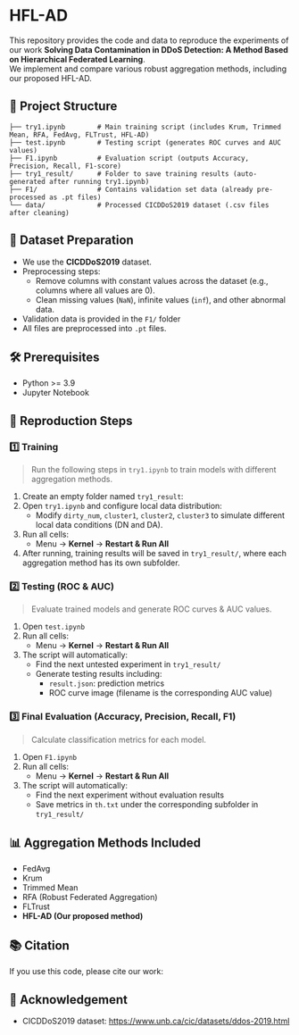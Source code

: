 
# HFL-AD

This repository provides the code and data to reproduce the experiments of our work **Solving Data Contamination in DDoS Detection: A Method Based on Hierarchical Federated Learning**.  
We implement and compare various robust aggregation methods, including our proposed HFL-AD.

## 📂 Project Structure

```
├── try1.ipynb        # Main training script (includes Krum, Trimmed Mean, RFA, FedAvg, FLTrust, HFL-AD)
├── test.ipynb        # Testing script (generates ROC curves and AUC values)
├── F1.ipynb          # Evaluation script (outputs Accuracy, Precision, Recall, F1-score)
├── try1_result/      # Folder to save training results (auto-generated after running try1.ipynb)
├── F1/               # Contains validation set data (already pre-processed as .pt files)
└── data/             # Processed CICDDoS2019 dataset (.csv files after cleaning)
```

## 📝 Dataset Preparation

- We use the **CICDDoS2019** dataset.
- Preprocessing steps:
  - Remove columns with constant values across the dataset (e.g., columns where all values are 0).
  - Clean missing values (`NaN`), infinite values (`inf`), and other abnormal data.
- Validation data is provided in the `F1/` folder
- All files are preprocessed into `.pt` files.

## 🛠️ Prerequisites

- Python >= 3.9
- Jupyter Notebook

## 🚀 Reproduction Steps

### 1️⃣ Training

> Run the following steps in `try1.ipynb` to train models with different aggregation methods.

1. Create an empty folder named `try1_result`:
2. Open `try1.ipynb` and configure local data distribution:
   - Modify `dirty_num`, `cluster1`, `cluster2`, `cluster3` to simulate different local data conditions (DN and DA).
3. Run all cells:
   - Menu → **Kernel** → **Restart & Run All**
4. After running, training results will be saved in `try1_result/`, where each aggregation method has its own subfolder.

### 2️⃣ Testing (ROC & AUC)

> Evaluate trained models and generate ROC curves & AUC values.

1. Open `test.ipynb`
2. Run all cells:
   - Menu → **Kernel** → **Restart & Run All**
3. The script will automatically:
   - Find the next untested experiment in `try1_result/`
   - Generate testing results including:
     - `result.json`: prediction metrics
     - ROC curve image (filename is the corresponding AUC value)

### 3️⃣ Final Evaluation (Accuracy, Precision, Recall, F1)

> Calculate classification metrics for each model.

1. Open `F1.ipynb`
2. Run all cells:
   - Menu → **Kernel** → **Restart & Run All**
3. The script will automatically:
   - Find the next experiment without evaluation results
   - Save metrics in `th.txt` under the corresponding subfolder in `try1_result/`

## 📊 Aggregation Methods Included

- FedAvg
- Krum
- Trimmed Mean
- RFA (Robust Federated Aggregation)
- FLTrust
- **HFL-AD (Our proposed method)**



## 📚 Citation

If you use this code, please cite our work:


## 🤝 Acknowledgement

- CICDDoS2019 dataset: https://www.unb.ca/cic/datasets/ddos-2019.html
